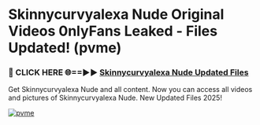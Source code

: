 # Skinnycurvyalexa Nude Original Videos 0nlyFans Leaked - Files Updated! (pvme)

<h3>🔴 CLICK HERE 🌐==►► <a href="https://tinyurl.com/52m3yx9h" rel="nofollow">Skinnycurvyalexa Nude Updated Files</a></h3>

Get Skinnycurvyalexa Nude and all content. Now you can access all videos and pictures of Skinnycurvyalexa Nude. New Updated Files 2025!

[![pvme](https://i.imgur.com/TnHtlc8.gif)](https://tinyurl.com/52m3yx9h)
